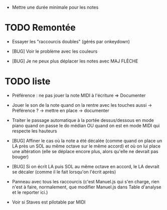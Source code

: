 * Mettre une durée minimale pour les notes

# TODO Remontée

* Essayer les "raccourcis doubles" (gérés par onkeydown)

* [BUG] Voir le problème avec les couleurs
* [BUG] Je ne peux plus déplacer les notes avec MAJ FLÈCHE

# TODO liste

* Préférence : ne pas jouer la note MIDI à l'écriture
  => Documenter

* Jouer le son de la note quand on la rentre avec les touches aussi
  -> Préférence ? -> mettre en place -> documenter

* Traiter le passage automatique à la portée dessus/dessous en mode piano quand on passe le do médian OU quand on est en mode MIDI qui respecte les hauteurs

* [BUG] Affiner le cas où la note a été décalée (comme quand on place un LA près un SOL au même octave sur le même accord) et où on lui place une altération (elle se déplace encore plus, alors qu'elle ne devrait pas bouger)
* [BUG] Si on écrit LA puis SOL au même octave en accord, le LA devrait se décaler (comme il le fait lorsqu'on l'écrit après)


* Panneau avec tous les raccourcis (c'est Manuel.js qui s'en charge, rien n'est à faire, normalement, que modifier Manuel.js dans Table d'analyse et le reporter ici.)

* Voir si Staves est pilotable par MIDI

